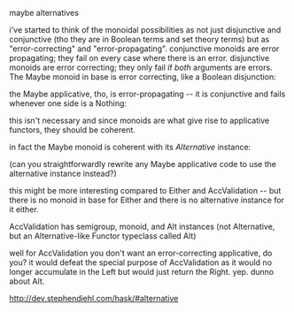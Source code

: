 maybe alternatives

i've started to think of the monoidal possibilities as not just disjunctive and conjunctive (tho they are in Boolean terms and set theory terms) but as "error-correcting" and "error-propagating". conjunctive monoids are error propagating; they fail on every case where there is an error. disjunctive monoids are error correcting; they only fail if *both* arguments are errors. The Maybe monoid in base is error correcting, like a Boolean disjunction:

the Maybe applicative, tho, is error-propagating -- it is conjunctive and fails whenever one side is a Nothing:

this isn't necessary and since monoids are what give rise to applicative functors, they should be coherent.

in fact the Maybe monoid is coherent with its *Alternative* instance:

(can you straightforwardly rewrite any Maybe applicative code to use the alternative instance instead?)

this might be more interesting compared to Either and AccValidation -- but there is no monoid in base for Either and there is no alternative instance for it either.

AccValidation has semigroup, monoid, and Alt instances (not Alternative, but an Alternative-like Functor typeclass called Alt)

well for AccValidation you don't want an error-correcting applicative, do you? it would defeat the special purpose of AccValidation as it would no longer accumulate in the Left but would just return the Right. yep. dunno about Alt.

http://dev.stephendiehl.com/hask/#alternative
